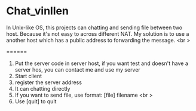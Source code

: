 Chat\_vinllen
======

In Unix-like OS, this projects can chatting and sending file between two host. Because it's not easy to across different NAT. My solution is to use a another host which has a public address to forwarding the message. <br \>

======

1. Put the server code in server host, if you want test and doesn't have a server hos, you can contact me and use my server
2. Start client
3. register the server address
4. It can chatting directly
5. If you want to send file, use format: [file] filename <br \>
6. Use [quit] to quit 
